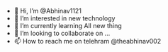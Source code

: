 - 👋 Hi, I’m @Abhinav1121
- 👀 I’m interested in new technology
- 🌱 I’m currently learning All new thing
- 💞️ I’m looking to collaborate on ...
- 📫 How to reach me on telehram @theabhinav002

<!---
Abhinav1121/Abhinav1121 is a ✨ special ✨ repository because its `README.md` (this file) appears on your GitHub profile.
You can click the Preview link to take a look at your changes.
--->
